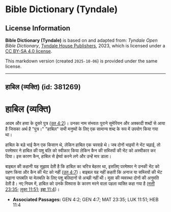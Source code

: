 # Bible Dictionary (Tyndale)

## License Information

**Bible Dictionary (Tyndale)** is based on and adapted from: _Tyndale Open Bible Dictionary_, [Tyndale House Publishers](https://tyndaleopenresources.com/), 2023, which is licensed under a [CC BY-SA 4.0 license](https://creativecommons.org/licenses/by-sa/4.0/legalcode.en).

This markdown version (created `2025-10-06`) is provided under the same license.



--------------------------------

## हाबिल (व्यक्ति) (id: 381269)

हाबिल (व्यक्ति)
===============

आदम और हव्वा के दूसरे पुत्र ([उत 4:2](https://ref.ly/Gen4:2))। उनका नाम संभवतः पुराने सुमेरियन और अक्कादी शब्दों से आया है जिसका अर्थ है "पुत्र।" "हाबिल" सभी मनुष्यों के लिए एक सामान्य शब्द के रूप में उपयोग किया गया था।

हाबिल के बड़े भाई कैन एक किसान थे, लेकिन हाबिल एक चरवाहे थे। जब दोनों भाइयों ने भेंट चढ़ाई, तो परमेश्वर ने हाबिल की पशु बलि को स्वीकार किया लेकिन कैन की सब्जियों की भेंट को अस्वीकार कर दिया। इस कारण कैन, हाबिल से ईर्ष्या करने लगे और उन्हें मार डाला।

बाइबल की कहानी यह सुझाव देती है कि हाबिल का चरित्र बेहतर था, इसलिए परमेश्वर ने उनकी भेंट को ग्रहण किया और कैन की भेंट को नहीं ([उत 4:7](https://ref.ly/Gen4:7))। बाइबल यह नहीं कहती कि अनाज या सब्जियों की भेंट चढ़ाना पापबलि या मेलबलि के लिए पशु बलिदानों से अच्छी नहीं थी। मूसा की व्यवस्था दोनों की अनुमति देती है। नए नियम में, हाबिल को उनके विश्वास के कारण मरने वाला पहला व्यक्ति कहा गया है ([मत्ती 23:35](https://ref.ly/Matt23:35); [लूका 11:51](https://ref.ly/Luke11:51); [इब्रा 11:4](https://ref.ly/Heb11:4))।

* **Associated Passages:** GEN 4:2; GEN 4:7; MAT 23:35; LUK 11:51; HEB 11:4

